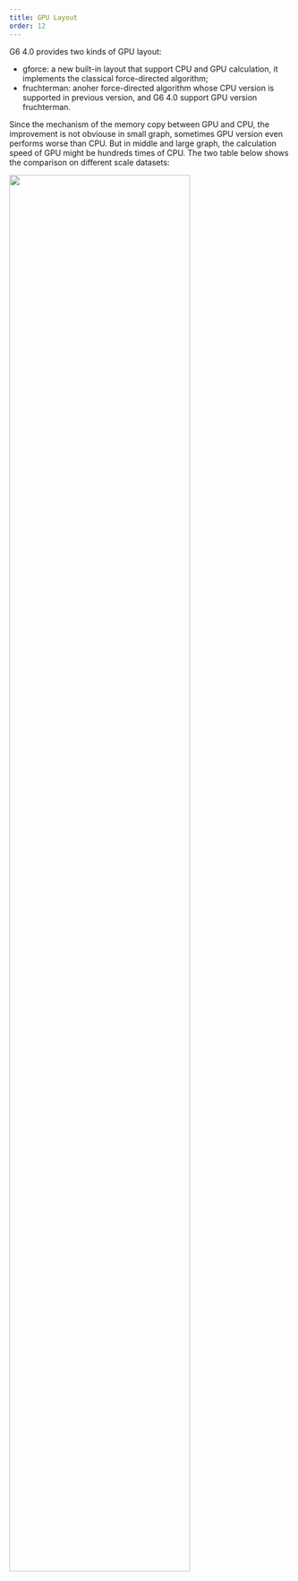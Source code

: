 ```yaml
---
title: GPU Layout
order: 12
---
```


G6 4.0 provides two kinds of GPU layout:
- gforce: a new built-in layout that support CPU and GPU calculation, it implements the classical force-directed algorithm;
- fruchterman: anoher force-directed algorithm whose CPU version is supported in previous version, and G6 4.0 support GPU version fruchterman.

Since the mechanism of the memory copy between GPU and CPU, the improvement is not obviouse in small graph, sometimes GPU version even performs worse than CPU. But in middle and large graph, the calculation speed of GPU might be hundreds times of CPU. The two table below shows the comparison on different scale datasets:

<img src='https://gw.alipayobjects.com/mdn/rms_f8c6a0/afts/img/A*3rScQqqfpAAAAAAAAAAAAAAAARQnAQ' width='80%'/>
